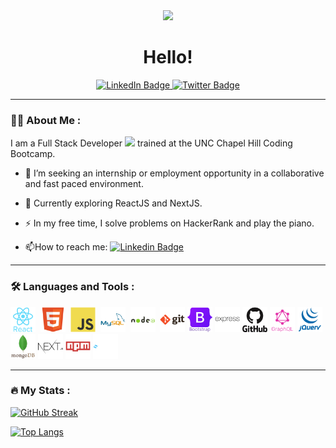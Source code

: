 <div id="header" align="center">
  <img src="https://media.giphy.com/media/L1R1tvI9svkIWwpVYr/giphy.gif" width="100"/>
  <h1>Hello!</h1>
</div>

<div id="badges" align='center'>
  <a href='https://www.linkedin/in/olivelliott'>
    <img src="https://img.shields.io/badge/LinkedIn-orange?style=for-the-badge&logo=linkedin&logoColor=white" alt="LinkedIn Badge"/>
  </a>
  <a href='https://twitter.com/oliv_e_lliott'>
    <img src="https://img.shields.io/badge/Twitter-purple?style=for-the-badge&logo=twitter&logoColor=white" alt="Twitter Badge"/>
  </a>
</div>

---

### :woman_technologist: About Me :

I am a Full Stack Developer <img src="https://media.giphy.com/media/WUlplcMpOCEmTGBtBW/giphy.gif" width="30"> trained at the UNC Chapel Hill Coding Bootcamp.

- :telescope: I’m seeking an internship or employment opportunity in a collaborative and fast paced environment.

- :seedling: Currently exploring ReactJS and NextJS.

- :zap: In my free time, I solve problems on HackerRank and play the piano.

- :mailbox:How to reach me: [![Linkedin Badge](https://img.shields.io/badge/-olivelliott-yellow?style=flat&logo=Linkedin&logoColor=white)](https://www.linkedin.com/in/olivelliott)

---

### :hammer_and_wrench: Languages and Tools :

<div>
  <img src="https://github.com/devicons/devicon/blob/master/icons/react/react-original-wordmark.svg" title="React" alt="React" width="40" height="40"/>&nbsp;
  <img src="https://github.com/devicons/devicon/blob/master/icons/html5/html5-original.svg" title="HTML5" alt="HTML" width="40" height="40"/>&nbsp;
  <img src="https://github.com/devicons/devicon/blob/master/icons/javascript/javascript-original.svg" title="JavaScript" alt="JavaScript" width="40" height="40"/>&nbsp;
  <img src="https://github.com/devicons/devicon/blob/master/icons/mysql/mysql-original-wordmark.svg" title="MySQL"  alt="MySQL" width="40" height="40"/>&nbsp;
  <img src="https://github.com/devicons/devicon/blob/master/icons/nodejs/nodejs-original-wordmark.svg" title="NodeJS" alt="NodeJS" width="40" height="40"/>&nbsp;
  <img src="https://github.com/devicons/devicon/blob/master/icons/git/git-original-wordmark.svg" title="Git" **alt="Git" width="40" height="40"/>
  <img src='https://github.com/devicons/devicon/blob/master/icons/bootstrap/bootstrap-original-wordmark.svg' title="BootStrap" **alt="Bootstrap" width="40" height="40"/>
    <img src='https://github.com/devicons/devicon/blob/master/icons/express/express-original-wordmark.svg' title="Express" **alt="Express" width="40" height="40"/>
    <img src='https://github.com/devicons/devicon/blob/master/icons/github/github-original-wordmark.svg' title="Github" **alt="Github" width="40" height="40"/>
    <img src=' https://github.com/devicons/devicon/blob/master/icons/graphql/graphql-plain-wordmark.svg' title="GraphQL" **alt="GraphQL" width="40" height="40"/>
    <img src='https://github.com/devicons/devicon/blob/master/icons/jquery/jquery-plain-wordmark.svg' title="jQuery" **alt="jQuery" width="40" height="40"/>
    <img src='https://github.com/devicons/devicon/blob/master/icons/mongodb/mongodb-original-wordmark.svg' title="MongoDB" **alt="MongoDB" width="40" height="40"/>
    <img src='https://github.com/devicons/devicon/blob/master/icons/nextjs/nextjs-original-wordmark.svg' title="NextJS" **alt="NextJS" width="40" height="40"/>
    <img src='https://github.com/devicons/devicon/blob/master/icons/npm/npm-original-wordmark.svg' title="npm" **alt="npm" width="40" height="40"/>
    <img src='https://github.com/devicons/devicon/blob/master/icons/tailwindcss/tailwindcss-original-wordmark.svg' title="TailwindCSS" **alt="TailwindCSS" width="40" height="40"/>
   
</div>


---

### :fire: My Stats :

<div>

[![GitHub Streak](http://github-readme-streak-stats.herokuapp.com?user=olivelliott&theme=dracula)](https://git.io/streak-stats)

[![Top Langs](https://github-readme-stats.vercel.app/api/top-langs/?username=olivelliott&layout=compact&theme=dracula)](https://github.com/anuraghazra/github-readme-stats)

</div>
